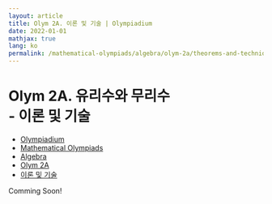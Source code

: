 ```yaml
---
layout: article
title: Olym 2A. 이론 및 기술 | Olympiadium
date: 2022-01-01
mathjax: true
lang: ko
permalink: /mathematical-olympiads/algebra/olym-2a/theorems-and-techniques/
---
```

# Olym 2A. 유리수와 무리수 <br> <ssup> - 이론 및 기술</ssup>

<ul class="breadcrumb">
	<li><a href="{{ site.homeurl }}">Olympiadium</a></li> 
	<li><a href="{{ site.homeurl }}mathematical-olympiads/">Mathematical Olympiads</a></li> 
	<li><a href="{{ site.homeurl }}mathematical-olympiads/algebra/">Algebra</a></li> 
	<li><a href="{{ site.homeurl }}mathematical-olympiads/algebra/olym-2a/">Olym 2A</a></li> 
	<li><a href="{{ site.homeurl }}mathematical-olympiads/algebra/olym-2a/theorems-and-techniques/">이론 및 기술</a></li>
</ul>

Comming Soon!
